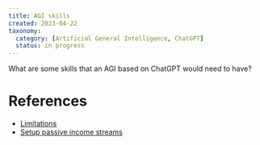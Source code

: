 ```yaml
---
title: AGI skills
created: 2023-04-22
taxonomy:
  category: [Artificial General Intelligence, ChatGPT]
  status: in progress
---
```


What are some skills that an AGI based on ChatGPT would need to have?


# References
* [Limitations](../limitations/article.md)
* [Setup passive income streams](../setup-passive-income-streams/article.md)
